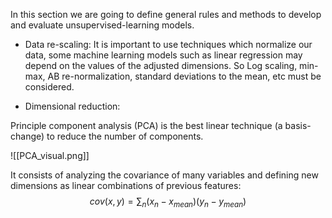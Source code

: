 In this section we are going to define general rules and methods to develop and evaluate unsupervised-learning models.

- Data re-scaling:
It is important to use techniques which normalize our data, some machine learning models such as linear regression may depend on the values of the adjusted dimensions. So Log scaling, min-max, AB re-normalization, standard deviations to the mean, etc must be considered.


- Dimensional reduction:

Principle component analysis (PCA) is the best linear technique (a basis-change) to reduce the number of components. 

![[PCA_visual.png]]

It consists of analyzing the covariance of many variables and defining new dimensions as linear combinations of previous features:
$$ cov(x,y)=\sum_{n}{( x_{n}-x_{mean}) \left( y_{n}-y_{mean} \right)}$$